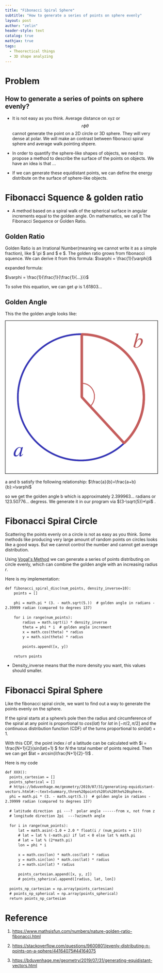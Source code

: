 ```yaml
---
title: "Fibonacci Spiral Sphere"
subtitle: "How to generate a series of points on sphere evenly"
layout: post
author: "zelin"
header-style: text
catalog: true
mathjax: true
tags:
  - Theorectical things
  - 3D shape analyzing
---
```


# Problem

## How to generate a series of points on sphere evenly?

* It is not easy as you think. Average distance on xyz or $$r\phi\theta$$ cannot generate the point on a 2D circle or 3D sphere. They will very dense at polar. We will make an contrast between fibonacci spiral sphere and average walk pointing shpere. 

* In order to quantify the sphere-like shapes of objects, we need to propose a method to describe the surface of the points on objects. We have an idea is that ...

* If we can generate these equidistant points, we can define the energy distribute on the surface of sphere-like objects.

# Fibonacci Squence & golden ratio

* A method based on a spiral walk of the spherical surface in angular increments equal to the golden angle. On mathematics, we call it The Fibonacci Sequence or Golden Ratio.

## Golden Ratio

Golden Ratio is an Irrational Number(meaning we cannot write it as a simple fraction), like $ \pi $ and $ e $. The golden ratio grows from fibonacci squence. We can derive it from this formula: $\varphi = \frac{1}{\varphi}$

expanded formula:

$\varphi = \frac{1}{\frac{1}{\frac{1}{...}}}$

To solve this equation, we can get $\varphi$ is 1.61803...

## Golden Angle

This the the golden angle looks like:

![golden_angle](https://github.com/chiellini/pictures_sources/blob/master/golden_angle.jpg?raw=true)

a and b satisfy the following relationship: $\frac{a}{b}=\frac{a+b}{b}:=\varphi$ 

so we get the golden angle b which is approximately 2.399963... radians or 123.50776... degress. We generate it in our program via $(3-\sqrt{5})*\pi$ .


# Fibonacci Spiral Circle

Scattering the points evenly on a circle is not as easy as you think. Some methods like producing very large amount of random points on circles looks like a good ways. But we cannot control the number and cannot get average distribution. 

Using [Vogal's Method](https://www.sciencedirect.com/science/article/abs/pii/0025556479900804?via%3Dihub) we can generate a series of points distributing on circle evenly, which can combine the golden angle with an increasing radius $r$. 

Here is my implementation:

```
def fibonacci_spiral_disc(num_points, density_inverse=10):
    points = []

    phi = math.pi * (3. - math.sqrt(5.))  # golden angle in radians - 2.39999 radian (compared to degrees 137)

    for i in range(num_points):
        radius = math.sqrt(i) * density_inverse
        theta = phi * i  # golden angle increment
        x = math.cos(theta) * radius
        y = math.sin(theta) * radius

        points.append([x, y])

    return points
```

* Density_inverse means that the more density you want, this values should smaller.

# Fibonacci Spiral Sphere

Like the fibonacci spiral circle, we want to find out a way to generate the points evenly on the sphere.

If the spiral starts at a sphere’s pole then the radius and circumference of the spiral at any point is proportional to $cos(lat)$ for $lat$ in $[-\pi/2,\pi/2]$ and the continuous distribution function (CDF) of the turns proportional to $sin(lat)+1$.

With this CDF, the point index $i$ of a latitude can be calculated with $i = \frac{N+1}{2}(sin(lat)+1) $ for $N$ the total number of points required. Then we can get $lat = arcsin(i\frac{N+1}{2}-1)$ .

Here is my code
```
def XXX():
  points_cartesian = []
  points_spherical = []
  # https://bduvenhage.me/geometry/2019/07/31/generating-equidistant-vectors.html#:~:text=Summary,three%20points%20to%20the%20sphere.
  phi = math.pi * (3. - math.sqrt(5.))  # golden angle in radians - 2.39999 radian (compared to degrees 137)

  # latitude direction  pi ---?  polar angle ------from x, not from z
  # longitude direction 2pi  ---?azimuth angle

  for i in range(num_points):
      lat = math.asin(-1.0 + 2.0 * float(i / (num_points + 1)))
      # lat = lat % (-math.pi) if lat < 0 else lat % math.pi
      # lat = lat % (2*math.pi)
      lon = phi * i

      x = math.cos(lon) * math.cos(lat) * radius
      y = math.sin(lon) * math.cos(lat) * radius
      z = math.sin(lat) * radius

      points_cartesian.append([x, y, z])
      # points_spherical.append([radius, lat, lon])

  points_np_cartesian = np.array(points_cartesian)
  # points_np_spherical = np.array(points_spherical)
  return points_np_cartesian
```
# Reference

1. https://www.mathsisfun.com/numbers/nature-golden-ratio-fibonacci.html

2. https://stackoverflow.com/questions/9600801/evenly-distributing-n-points-on-a-sphere/44164075#44164075

3. https://bduvenhage.me/geometry/2019/07/31/generating-equidistant-vectors.html




